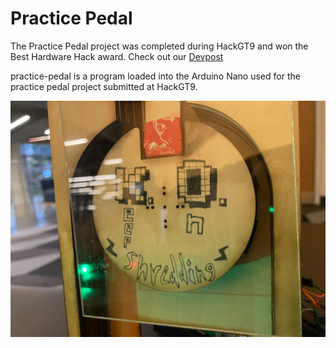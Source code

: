 # Practice Pedal

The Practice Pedal project was completed during HackGT9 and won the Best Hardware Hack award. Check out our [Devpost](https://devpost.com/software/practice-pedals)

practice-pedal is a program loaded into the Arduino Nano used for the practice pedal project submitted at HackGT9.

![dispenser](resources/final_dispenserproto.jpg)
